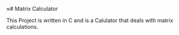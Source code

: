 ≈# Matrix Calculator

This Project is written in C and is a Calulator that deals with matrix calculations. 


